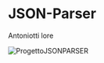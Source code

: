 # JSON-Parser
Antoniotti lore


![ProgettoJSONPARSER](https://user-images.githubusercontent.com/74925736/207147808-c8e1954f-e112-4ecb-8d83-915b52424565.png)
